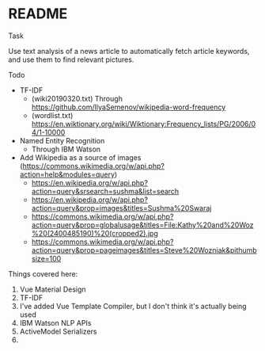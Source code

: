 # README

Task

Use text analysis of a news article to automatically fetch article keywords, and use them to find relevant pictures.

Todo

* TF-IDF
  - (wiki20190320.txt) Through https://github.com/IlyaSemenov/wikipedia-word-frequency
  - (wordlist.txt) https://en.wiktionary.org/wiki/Wiktionary:Frequency_lists/PG/2006/04/1-10000
* Named Entity Recognition
  - Through IBM Watson
* Add Wikipedia as a source of images (https://commons.wikimedia.org/w/api.php?action=help&modules=query)
  - https://en.wikipedia.org/w/api.php?action=query&srsearch=sushma&list=search
  - https://en.wikipedia.org/w/api.php?action=query&prop=images&titles=Sushma%20Swaraj
  - https://commons.wikimedia.org/w/api.php?action=query&prop=globalusage&titles=File:Kathy%20and%20Woz%20(2400485190)%20(cropped2).jpg
  - https://commons.wikimedia.org/w/api.php?action=query&prop=pageimages&titles=Steve%20Wozniak&pithumbsize=100

Things covered here:

1. Vue Material Design
1. TF-IDF
1. I've added Vue Template Compiler, but I don't think it's actually being used
1. IBM Watson NLP APIs
1. ActiveModel Serializers
1.
